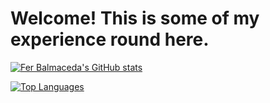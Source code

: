 # **Welcome! This is some of my experience round here.**
[![Fer Balmaceda's GitHub stats](https://github-readme-stats.vercel.app/api?username=ferbalmaceda23&count_private=true&show_icons=true&theme=dark)](https://github.com/anuraghazra/github-readme-stats)

[![Top Languages](https://github-readme-stats.vercel.app/api/top-langs/?username=ferbalmaceda23&theme=dark&hide=jupyter%20notebook)](https://github.com/SrGobi/github-readme-stats)
